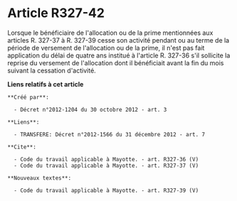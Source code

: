 # Article R327-42

Lorsque le bénéficiaire de l'allocation ou de la prime mentionnées aux articles R. 327-37 à R. 327-39 cesse son activité
pendant ou au terme de la période de versement de l'allocation ou de la prime, il n'est pas fait application du délai de
quatre ans institué à l'article R. 327-36 s'il sollicite la reprise du versement de l'allocation dont il bénéficiait avant la
fin du mois suivant la cessation d'activité.

**Liens relatifs à cet article**

	**Créé par**:

	  - Décret n°2012-1204 du 30 octobre 2012 - art. 3

	**Liens**:

	  - TRANSFERE: Décret n°2012-1566 du 31 décembre 2012 - art. 7

	**Cite**:

	  - Code du travail applicable à Mayotte. - art. R327-36 (V)
	  - Code du travail applicable à Mayotte. - art. R327-37 (V)

	**Nouveaux textes**:

	  - Code du travail applicable à Mayotte. - art. R327-39 (V)
